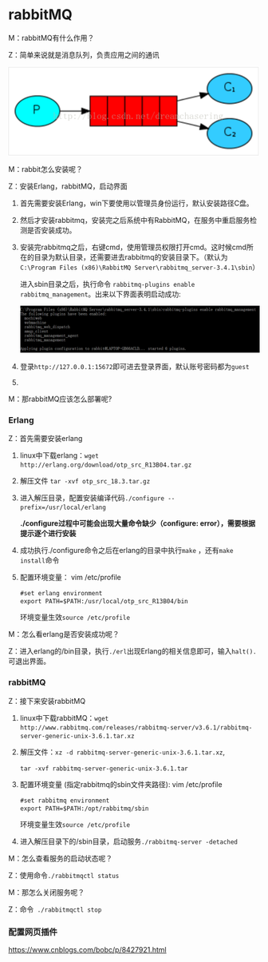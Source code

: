 # rabbitMQ   

M：rabbitMQ有什么作用？   

Z：简单来说就是消息队列，负责应用之间的通讯   

![](../img/ra01.png)  

M：rabbit怎么安装呢？

Z：安装Erlang，rabbitMQ，启动界面

1. 首先需要安装Erlang，win下要使用以管理员身份运行，默认安装路径C盘。

2. 然后才安装rabbitmq，安装完之后系统中有RabbitMQ，在服务中重启服务检测是否安装成功。

3. 安装完rabbitmq之后，右键cmd，使用管理员权限打开cmd。这时候cmd所在的目录为默认目录，还需要进去rabbitmq的安装目录下。（默认为``C:\Program Files (x86)\RabbitMQ Server\rabbitmq_server-3.4.1\sbin``）  

   进入sbin目录之后，执行命令 ``rabbitmq-plugins enable rabbitmq_management``。出来以下界面表明启动成功:

   ![](../img/ra02.png)    

4. 登录``http://127.0.0.1:15672``即可进去登录界面，默认账号密码都为``guest``   

5. 









M：那rabbitMQ应该怎么部署呢? 

### Erlang

Z：首先需要安装erlang  

1. linux中下载erlang：``wget http://erlang.org/download/otp_src_R13B04.tar.gz``    

2. 解压文件  ``tar -xvf otp_src_18.3.tar.gz``  

3. 进入解压目录，配置安装编译代码``./configure --prefix=/usr/local/erlang``  

   **./configure过程中可能会出现大量命令缺少（configure: error），需要根据提示逐个进行安装**   

4. 成功执行./configure命令之后在erlang的目录中执行``make``   ，还有``make install``命令   

5. 配置环境变量： vim  /etc/profile

   ```properties
   #set erlang environment
   export PATH=$PATH:/usr/local/otp_src_R13B04/bin
   ```

   环境变量生效``source /etc/profile``    

M：怎么看erlang是否安装成功呢？

Z：进入erlang的/bin目录，执行``./erl``出现Erlang的相关信息即可，输入``halt().``可退出界面。

### rabbitMQ 

Z：接下来安装rabbitMQ

1. linux中下载rabbitMQ：``wget http://www.rabbitmq.com/releases/rabbitmq-server/v3.6.1/rabbitmq-server-generic-unix-3.6.1.tar.xz``       

2. 解压文件：``xz -d rabbitmq-server-generic-unix-3.6.1.tar.xz``,

   ``tar -xvf rabbitmq-server-generic-unix-3.6.1.tar``   

3. 配置环境变量  (指定rabbitmq的sbin文件夹路径): vim  /etc/profile

   ```properties
   #set rabbitmq environment
   export PATH=$PATH:/opt/rabbitmq/sbin
   ```

   环境变量生效``source /etc/profile``    

4. 进入解压目录下的/sbin目录，启动服务``./rabbitmq-server -detached``   

M：怎么查看服务的启动状态呢？

Z：使用命令``./rabbitmqctl status``   

M：那怎么关闭服务呢？

Z：命令`` ./rabbitmqctl stop``   

### 配置网页插件   

https://www.cnblogs.com/bobc/p/8427921.html























